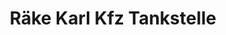 ---
title: "Räke Karl Kfz Tankstelle"
url: /hohenhameln/raeke-karl-kfz-tankstelle/
shop: Autowerkstatt
---